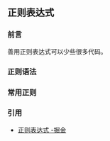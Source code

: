 ## 正则表达式

### 前言

善用正则表达式可以少些很多代码。

### 正则语法



### 常用正则

### 引用

- [正则表达式 -掘金](https://juejin.im/post/59b5e50f51882519777c4815)
